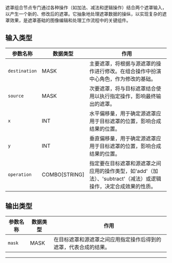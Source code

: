 遮罩组合节点专门通过各种操作（如加法、减法和逻辑操作）结合两个遮罩输入，以产生一个新的、修改后的遮罩。它抽象地处理遮罩数据的操纵，以实现复杂的遮罩效果，是遮罩基础的图像编辑和处理工作流程中的关键组件。

## 输入类型

| 参数名称 | 数据类型 | 作用 |
| --- | --- | --- |
| `destination` | MASK | 主要遮罩，将根据与源遮罩的操作进行修改。在组合操作中扮演中心角色，作为修改的基础。 |
| `source` | MASK | 次要遮罩，将与目标遮罩结合使用以执行指定操作，影响最终输出的遮罩。 |
| `x` | INT | 水平偏移量，用于确定源遮罩应用于目标遮罩的位置，影响合成结果的位置。 |
| `y` | INT | 垂直偏移量，用于确定源遮罩应用于目标遮罩的位置，影响合成结果的位置。 |
| `operation` | COMBO[STRING] | 指定要在目标遮罩和源遮罩之间应用的操作类型，如'add'（加法）、'subtract'（减法）或逻辑操作，决定合成效果的性质。 |

## 输出类型

| 参数名称 | 数据类型 | 作用 |
| --- | --- | --- |
| `mask` | MASK | 在目标遮罩和源遮罩之间应用指定操作后得到的遮罩，代表合成的结果。 |

---
